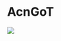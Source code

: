 # AcnGoT
![](https://github.com/HarshaiOS1/AcnGoT/blob/main/ACNGoT/ACNGoT/Utils/ezgif.com-gif-maker.gif)
